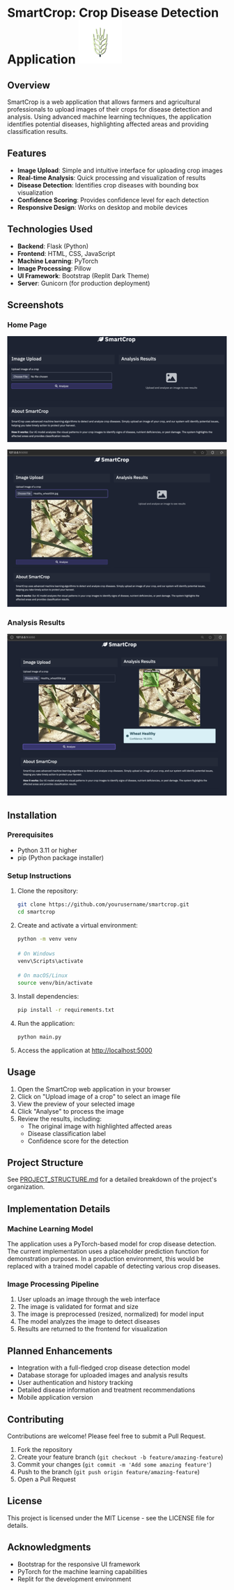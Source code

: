 # SmartCrop: Crop Disease Detection Application <img src="images/icon_without_bg.png" alt="SmartCrop Logo" width="100" height="100">


## Overview

SmartCrop is a web application that allows farmers and agricultural professionals to upload images of their crops for disease detection and analysis. Using advanced machine learning techniques, the application identifies potential diseases, highlighting affected areas and providing classification results.

## Features

- **Image Upload**: Simple and intuitive interface for uploading crop images
- **Real-time Analysis**: Quick processing and visualization of results
- **Disease Detection**: Identifies crop diseases with bounding box visualization
- **Confidence Scoring**: Provides confidence level for each detection
- **Responsive Design**: Works on desktop and mobile devices

## Technologies Used

- **Backend**: Flask (Python)
- **Frontend**: HTML, CSS, JavaScript
- **Machine Learning**: PyTorch
- **Image Processing**: Pillow
- **UI Framework**: Bootstrap (Replit Dark Theme)
- **Server**: Gunicorn (for production deployment)

## Screenshots

### Home Page
![Home Page](images/homepage.png)

![Home page image upload](images/homepage_after_uploading_img.png)

### Analysis Results
![Analysis Results](images/response.png)

## Installation

### Prerequisites
- Python 3.11 or higher
- pip (Python package installer)

### Setup Instructions

1. Clone the repository:
   ```bash
   git clone https://github.com/yourusername/smartcrop.git
   cd smartcrop
   ```

2. Create and activate a virtual environment:
   ```bash
   python -m venv venv
   
   # On Windows
   venv\Scripts\activate
   
   # On macOS/Linux
   source venv/bin/activate
   ```

3. Install dependencies:
   ```bash
   pip install -r requirements.txt
   ```

4. Run the application:
   ```bash
   python main.py
   ```

5. Access the application at [http://localhost:5000](http://localhost:5000)

## Usage

1. Open the SmartCrop web application in your browser
2. Click on "Upload image of a crop" to select an image file
3. View the preview of your selected image
4. Click "Analyse" to process the image
5. Review the results, including:
   - The original image with highlighted affected areas
   - Disease classification label
   - Confidence score for the detection

## Project Structure

See [PROJECT_STRUCTURE.md](PROJECT_STRUCTURE.md) for a detailed breakdown of the project's organization.

## Implementation Details

### Machine Learning Model

The application uses a PyTorch-based model for crop disease detection. The current implementation uses a placeholder prediction function for demonstration purposes. In a production environment, this would be replaced with a trained model capable of detecting various crop diseases.

### Image Processing Pipeline

1. User uploads an image through the web interface
2. The image is validated for format and size
3. The image is preprocessed (resized, normalized) for model input
4. The model analyzes the image to detect diseases
5. Results are returned to the frontend for visualization

## Planned Enhancements

- Integration with a full-fledged crop disease detection model
- Database storage for uploaded images and analysis results
- User authentication and history tracking
- Detailed disease information and treatment recommendations
- Mobile application version

## Contributing

Contributions are welcome! Please feel free to submit a Pull Request.

1. Fork the repository
2. Create your feature branch (`git checkout -b feature/amazing-feature`)
3. Commit your changes (`git commit -m 'Add some amazing feature'`)
4. Push to the branch (`git push origin feature/amazing-feature`)
5. Open a Pull Request

## License

This project is licensed under the MIT License - see the LICENSE file for details.

## Acknowledgments

- Bootstrap for the responsive UI framework
- PyTorch for the machine learning capabilities
- Replit for the development environment
